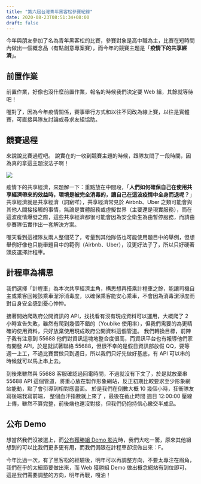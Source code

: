 ```yaml
---
title: "第六屆台灣青年黑客松參賽紀錄"
date: 2020-08-23T08:51:34+08:00
draft: false
---
```


今年與朋友參加了名為青年黑客松的比賽，參賽對象是高中職為主，比賽在短時間內做出一個概念品（有點創意專案賽），而今年的競賽主題是「**疫情下的共享經濟**」。

## 前置作業

前置作業，好像也沒什麼前置作業，報名的時候我們決定要 Web 組，其餘就等待吧！

喔對了，因為今年疫情關係，賽事舉行方式和以往不同改為線上賽，以往是實體賽，可直接與隊友討論或尋求友組協助。

## 競賽過程

來說說比賽過程吧。
說實在的一收到競賽主題的時候，跟隊友悶了一段時間，因為真的拿這主題沒法子啊！

![](https://miro.medium.com/v2/resize:fit:1400/format:webp/0*uYabf7xI0bvqt2Zz.png)

疫情下的共享經濟，來題解一下：重點放在中間段，「**人們如何確保自己在使用共享經濟帶來的效益時，環境是被完全消毒的，讓自己在這波疫情中全身而退呢？**」
共享經濟就是共享經濟（詞窮咩），共享經濟常見於 Airbnb、Uber 之類可能會與其他人間接接觸的事情，無論是實體服務或虛擬世界（主要還是現實服務），而在這波疫情爆發之際，這些共享經濟都很可能會因為安全衛生為由暫停服務，而請由參賽隊伍實作出一套解決方案。

喔天看到這裡隊友兩人整個茫了，考量到其他隊伍也可能使用題目中的舉例，但想舉例好像也只能舉題目中的範例（Airbnb、Uber），沒更好法子了，所以只好硬著頭皮選擇計程車。

## 計程車為構思

我們選擇「計程車」為本次共享經濟主角，構思想再搭乘計程車之餘，能讓司機自主或乘客回報該乘車潔淨消毒度，以確保乘客能安心乘車，不會因為消毒潔淨度而對自身安全感到憂心忡忡。

接著開始爬政府公開資訊的 API，找找看有沒有現成資料可以運用，大概爬了 2 小時宣告失敗，雖然有爬到幾個不錯的（Youbike 使用率），但我們需要的為更精確的使用資料，只好放棄使用現成政府公開資料這個管道。
我們轉換目標，前陣子我有注意到 55688 他們對資訊這塊地整合度很高，而資訊平台也有報導他們家有開發 API，於是就試著聯絡 55688，但很不幸的是假日資訊部放假 QQ，要等週一上工，不過比賽實做只到週日，所以我們只好先做好基底，有 API 可以串的時候就可以馬上串上去。

到後來雖然與 55688 客服確認過回電時間，不過就沒有下文了，於是就放棄串 55688 API 這個管道，將重心放在製作形象網站，反正初期比較要求至少形象網站能動，點了會引導到相對應畫面。
於是我們在倒數大概 10 幾個小時，狂衝隊友寫後端我寫前端， 整個血汗指數就上來了 ，最後在截止時間 週日 12:00:00 壓線上傳，雖然不算完整，前後端也還沒對接，但我們仍抱持信心繳交半成品。

## 公布 Demo

想當然我們沒被選上，而[公布獲勝組 Demo 影片](https://www.hackathonjr.tw/awardlist)時，我們大吃一驚，原來其他組想到的可以比我們更多更有用，而我們侷限在計程車卻沒做出來：F。

今年比過一次，有了黑客松的經驗後，明年可以再調整方向，不要太專注在眉角，我們在乎的太細節要做出來，而 Web 獲勝組 Demo 做出概念網站有到位即可，這是我們需要調整的方向，明年再戰，嘎油！
